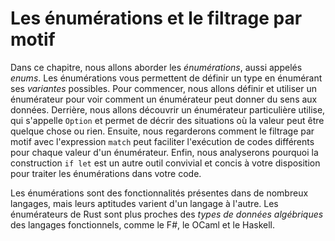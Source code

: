 <!--
# Enums and Pattern Matching
-->

# Les énumérations et le filtrage par motif

<!--
In this chapter we’ll look at *enumerations*, also referred to as *enums*.
Enums allow you to define a type by enumerating its possible *variants*. First,
we’ll define and use an enum to show how an enum can encode meaning along with
data. Next, we’ll explore a particularly useful enum, called `Option`, which
expresses that a value can be either something or nothing. Then we’ll look at
how pattern matching in the `match` expression makes it easy to run different
code for different values of an enum. Finally, we’ll cover how the `if let`
construct is another convenient and concise idiom available to you to handle
enums in your code.
-->

Dans ce chapitre, nous allons aborder les *énumérations*, aussi appelés *enums*.
Les énumérations vous permettent de définir un type en énumérant ses *variantes*
possibles. Pour commencer, nous allons définir et utiliser un énumérateur pour
voir comment un énumérateur peut donner du sens aux données. Derrière, nous
allons découvrir  un énumérateur particulière utilise, qui s'appelle `Option` et
permet de décrir des situations où la valeur peut être quelque chose ou rien.
Ensuite, nous regarderons comment le filtrage par motif avec l'expression
`match` peut faciliter l'exécution de codes différents pour chaque valeur d'un
énumérateur. Enfin, nous analyserons pourquoi la construction `if let` est un
autre outil convivial et concis à votre disposition pour traiter les
énumérations dans votre code.

<!--
Enums are a feature in many languages, but their capabilities differ in each
language. Rust’s enums are most similar to *algebraic data types* in functional
languages, such as F#, OCaml, and Haskell.
-->

Les énumérations sont des fonctionnalités présentes dans de nombreux langages,
mais leurs aptitudes varient d'un langage à l'autre. Les énumérateurs de Rust
sont plus proches des *types de données algébriques* des langages fonctionnels,
comme le F#, le OCaml et le Haskell.
